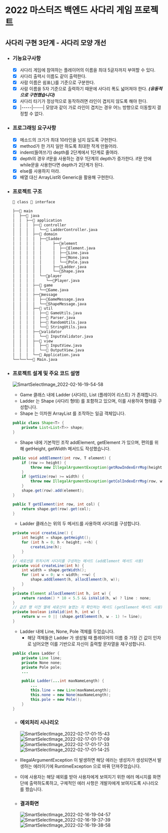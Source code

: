 # 2022 마스터즈 백엔드 사다리 게임 프로젝트
## 사다리 구현 3단계 - 사다리 모양 개선

- ### 기능요구사항
  - [x] 사다리 게임에 참여하는 플레이어의 이름을 최대 5글자까지 부여할 수 있다.
  - [x] 사다리 출력시 이름도 같이 출력한다.
  - [x] 사람 이름은 쉼표(,)를 기준으로 구분한다.
  - [x] 사람 이름을 5자 기준으로 출력하기 때문에 사다리 폭도 넓어져야 한다. ***(유동적으로 구현했습니다)***
  - [x] 사다리 타기가 정상적으로 동작하려면 라인이 겹치지 않도록 해야 한다.
  - [x] |-----|-----| 모양과 같이 가로 라인이 겹치는 경우 어느 방향으로 이동할지 결정할 수 없다.

- ### 프로그래밍 요구사항
  - [x] 메소드의 크기가 최대 10라인을 넘지 않도록 구현한다.
  - [x] method가 한 가지 일만 하도록 최대한 작게 만들어라.
  - [x] indent(들여쓰기) depth를 2단계에서 1단계로 줄여라.
  - [x] depth의 경우 if문을 사용하는 경우 1단계의 depth가 증가한다. if문 안에 while문을 사용한다면 depth가 2단계가 된다.
  - [x] else를 사용하지 마라.
  - [x] 배열 대신 ArrayList와 Generic을 활용해 구현한다.

- ### 프로젝트 구조
  ```bash
  📘 class 📗 interface
  
  ├──📁 main
  │  ├──📁 java
  │  │  ├──📁 application
  │  │  │  ├──📁 controller
  │  │  │  │  └──📘 LadderController.java
  │  │  │  ├──📁 domain
  │  │  │  │  ├──📁ladder
  │  │  │  │  │     ├──📁element
  │  │  │  │  │     │  ├──📗Element.java
  │  │  │  │  │     │  ├──📘Line.java
  │  │  │  │  │     │  ├──📘None.java
  │  │  │  │  │     │  └──📘Pole.java
  │  │  │  │  │     ├──📘Ladder.java
  │  │  │  │  │     └──📘Shape.java
  │  │  │  │  └──📁player
  │  │  │  │     └──📘Player.java
  │  │  │  ├──📁 game
  │  │  │  │  └──📘Game.java
  │  │  │  ├──📁message
  │  │  │  │  ├──📘GameMessage.java  
  │  │  │  │  └──📘ShapeMessage.java
  │  │  │  ├──📁 util
  │  │  │  │  ├──📘 GameUtils.java 
  │  │  │  │  ├──📘 Parser.java 
  │  │  │  │  ├──📘 RandomUtils.java 
  │  │  │  │  └──📘 StringUtils.java
  │  │  │  ├──📁validator
  │  │  │  │  └──📘 InputValidator.java 
  │  │  │  ├──📁 view
  │  │  │  │  ├──📘 InputView.java
  │  │  │  │  └──📘 OutputView.java
  │  │  │  └──📘 Application.java
  └──└──└──📘 Main.java
  ```
  
- ### 프로젝트 설계 및 주요 코드 설명
  ![SmartSelectImage_2022-02-16-19-54-58](https://user-images.githubusercontent.com/47964708/154250336-df7665f3-ee2e-4abb-b906-5520835ad6d6.png)  
  - Game 클래스 내에 Ladder (사다리), List<Player> (플레이어 리스트) 가 존재합니다.
  - Ladder 는 Shape (사다리 형태) 를 포함하고 있으며, 이를 사용하여 형태를 구성합니다.
  - Shape 는 이차원 ArrayList 를 조작하는 일급 객체입니다.
  ```java
  public class Shape<T> {
      private List<List<T>> shape;
  }
  ```
  - Shape 내에 기본적인 조작 addElement, getElement 가 있으며, 편의를 위해 getHeight, getWidth 메서드도 작성했습니다.
  ```java
  public void addElement(int row, T element) {
      if (row >= height) {
          throw new IllegalArgumentException(getRowIndexErrMsg(height));
      }
      if (getSize(row) >= width) {
          throw new IllegalArgumentException(getColIndexErrMsg(row, width));
      }
      shape.get(row).add(element);
  }
  ```
  ```java
  public T getElement(int row, int col) {
      return shape.get(row).get(col);
  }
  ```
  - Ladder 클래스는 위의 두 메서드를 사용하여 사다리를 구성합니다.
  ```java
  private void createLine() {
      int height = shape.getHeight();
      for (int h = 0; h < height; ++h) {
          createLine(h);
      }
  }
  // 세로선을 위치시켜 사다리를 구성하는 메서드 (addElement 메서드 사용)
  private void createLine(int h) {
      int width = shape.getWidth();
      for (int w = 0; w < width; ++w) {
          shape.addElement(h, allocElement(h, w));
      }
  }
  private Element allocElement(int h, int w) {
      return random() * 10 < 5.5 && isValid(h, w) ? line : none;
  }
  // 같은 행 이전 열에 세로선이 놓였는 지 확인하는 메서드 (getElement 메서드 사용)
  private boolean isValid(int h, int w) {
      return w == 0 || (shape.getElement(h, w - 1) != line);
  }
  ```
  - Ladder 내에 Line, None, Pole 객체를 두었습니다.
    - 해당 객체들은 Ladder 가 생성될 때 플레이어의 이름 중 가장 긴 값이 인자로 넘어오면 이를 기반으로 자신이 출력할 문자열을 재구성합니다.
  ```java
  public class Ladder {
      private Line line;
      private None none;
      private Pole pole;
      ...
  
      public Ladder(...int maxNameLength) {
          ...
          this.line = new Line(maxNameLength);
          this.none = new None(maxNameLength);
          this.pole = new Pole();
      }
  }
  ```

  - ### 예외처리 시나리오
    ![SmartSelectImage_2022-02-17-01-15-43](https://user-images.githubusercontent.com/47964708/154310309-b4f5c29d-1fe9-4f49-b488-b098689664ee.png)  
    ![SmartSelectImage_2022-02-17-01-17-09](https://user-images.githubusercontent.com/47964708/154310315-9d8b894c-932e-421a-a392-90d65f80bff1.png)  
    ![SmartSelectImage_2022-02-17-01-17-33](https://user-images.githubusercontent.com/47964708/154310317-6949ef37-3d72-4536-bbff-9cbf93ec010c.png)  
    ![SmartSelectImage_2022-02-17-01-14-25](https://user-images.githubusercontent.com/47964708/154310433-4ad052cb-acaa-49cd-972b-8e8498e4fe53.png)

  - IllegalArgumentException 이 발생하면 해당 에러는 생성자가 생성되면서 발생하는 에러이기에 RuntimeException 으로 바꿔 던져주었습니다.
  - 이에 사용자는 해당 예외를 받아 사용자에게 보여지기 위한 에러 메시지를 화면단에 출력하도록하고, 구체적인 에러 사항은 개발자에게 보여지도록 시나리오를 짰습니다.
  
  - ### 결과화면
    ![SmartSelectImage_2022-02-16-19-04-57](https://user-images.githubusercontent.com/47964708/154247947-9c18d55d-a7a2-4389-aa24-886fb028a748.png)  
    ![SmartSelectImage_2022-02-16-19-37-39](https://user-images.githubusercontent.com/47964708/154247950-dd373f81-4d31-4948-b50f-b87991be170c.png)  
    ![SmartSelectImage_2022-02-16-19-38-58](https://user-images.githubusercontent.com/47964708/154247953-a094f485-d7ad-409b-873c-8e151226472d.png)  